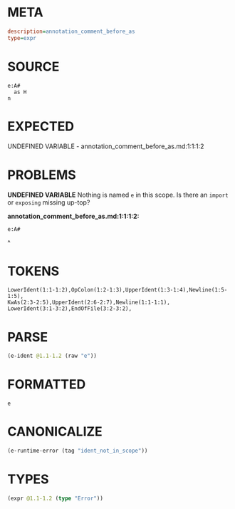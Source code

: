 # META
~~~ini
description=annotation_comment_before_as
type=expr
~~~
# SOURCE
~~~roc
e:A#
  as H
n
~~~
# EXPECTED
UNDEFINED VARIABLE - annotation_comment_before_as.md:1:1:1:2
# PROBLEMS
**UNDEFINED VARIABLE**
Nothing is named `e` in this scope.
Is there an `import` or `exposing` missing up-top?

**annotation_comment_before_as.md:1:1:1:2:**
```roc
e:A#
```
^


# TOKENS
~~~zig
LowerIdent(1:1-1:2),OpColon(1:2-1:3),UpperIdent(1:3-1:4),Newline(1:5-1:5),
KwAs(2:3-2:5),UpperIdent(2:6-2:7),Newline(1:1-1:1),
LowerIdent(3:1-3:2),EndOfFile(3:2-3:2),
~~~
# PARSE
~~~clojure
(e-ident @1.1-1.2 (raw "e"))
~~~
# FORMATTED
~~~roc
e
~~~
# CANONICALIZE
~~~clojure
(e-runtime-error (tag "ident_not_in_scope"))
~~~
# TYPES
~~~clojure
(expr @1.1-1.2 (type "Error"))
~~~

